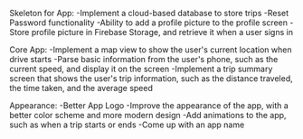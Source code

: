 Skeleton for App:
-Implement a cloud-based database to store trips
-Reset Password functionality
-Ability to add a profile picture to the profile screen
-Store profile picture in Firebase Storage, and retrieve it when a user signs in

Core App:
-Implement a map view to show the user's current location when drive starts
-Parse basic information from the user's phone, such as the current speed, and display it on the screen
-Implement a trip summary screen that shows the user's trip information, such as the distance traveled, 
the time taken, and the average speed

Appearance:
-Better App Logo
-Improve the appearance of the app, with a better color scheme and more modern design
-Add animations to the app, such as when a trip starts or ends
-Come up with an app name
